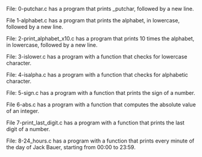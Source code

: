 File: 0-putchar.c has a program that prints _putchar, followed by a new line.

File 1-alphabet.c has a program that prints the alphabet, in lowercase, followed by a new line.

File: 2-print_alphabet_x10.c has a program that prints 10 times the alphabet, in lowercase, followed by a new line.

File: 3-islower.c has a program with a function that checks for lowercase character.

File: 4-isalpha.c has a program with a function that checks for alphabetic character.

File: 5-sign.c has a program with a function that prints the sign of a number.

File 6-abs.c has a program with a function that computes the absolute value of an integer.

File 7-print_last_digit.c has a program with a function that prints the last digit of a number.

File: 8-24_hours.c has a program with a function that prints every minute of the day of Jack Bauer, starting from 00:00 to 23:59.


